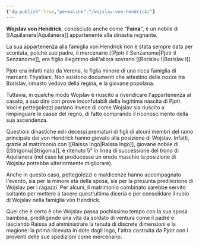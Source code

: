 ```yaml
---
{"dg-publish":true,"permalink":"/wojslav-von-hendrick/"}
---
```


**Wojslav von Hendrick**, conosciuto anche come "**Faina**", è un nobile di [[Aquilanera\|Aquilanera]] appartenente alla dinastia regnante. 

La sua appartenenza alla famiglia von Hendrick non è stata sempre data per scontata, poiché suo padre, il mercenario [[Pjotr il Senzanome\|Pjotr il Senzanome]], era figlio illegittimo dell'allora sovrano [[Borislav I\|Borislav I]]. 

Pjotr era infatti nato da Verena, la figlia minore di una ricca famiglia di mercanti Thyatiani. Non esistono documenti che attestino delle nozze tra Borislav, rimasto vedovo della regina, e la giovane popolana. 

Tuttavia, in qualche modo Wojslav è riuscito a rivendicare l'appartenenza al casato, a suo dire con prove inconfutabili della legittima nascita di Pjotr. Voci e pettegolezzi parlano invece di come Wojslav sia riuscito a rimpinguare le casse del regno, di fatto comprando il riconoscimento della sua ascendenza. 

Questioni dinastiche ed i decessi prematuri di figli di alcuni membri del ramo principale dei von Hendrick hanno giovato alla posizione di Wojslav. Infatti, grazie al matrimonio con [[Raissa Ingo\|Raissa Ingo]], giovane nobile di [[Strigonia\|Strigonia]], è ritenuto 5° in linea di successione del trono di Aquilanera (nel caso lei producesse un erede maschio la posizione di Wojslav potrebbe ulteriormente migliorare). 

Anche in questo caso, pettegolezzi e maldicenze hanno accompagnato l'evento, sia per la minore età della sposa, sia per la presunta predilezione di Wojslav per i ragazzi. Per alcuni, il matrimonio combinato sarebbe servito soltanto per mettere a tacere quest'ultima diceria e per consolidare il ruolo di Wojslav nella famiglia von Hendrick. 

Quel che è certo è che Wojslav passa pochissimo tempo con la sua sposa bambina, prediligendo una vita da soldato di ventura come il padre e lasciando Raissa ad amministrare la tenuta di discrete dimensioni e la magione: la prima ricevuta in dote dagli Ingo, l'altra costruita da Pjotr con i proventi delle sue spedizioni come mercenario. 